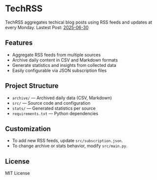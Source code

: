 # TechRSS

TechRSS aggregates techical blog posts using RSS feeds and updates at every Monday.
Lastest Post: [2025-06-30](https://github.com/kao-fu/techRSS/blob/main/archive/2025-06-30.md)

## Features

- Aggregate RSS feeds from multiple sources
- Archive daily content in CSV and Markdown formats
- Generate statistics and insights from collected data
- Easily configurable via JSON subscription files

## Project Structure

- `archive/` — Archived daily data (CSV, Markdown)
- `src/` — Source code and configuration
- `stats/` — Generated statistics per source
- `requirements.txt` — Python dependencies

## Customization

- To add new RSS feeds, update `src/subscription.json`.
- To change archive or stats behavior, modify `src/main.py`.

## License

MIT License

